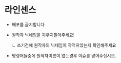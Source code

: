 # 라인센스

- 배포를 금지합니다

- 원작자 닉네임을 지우지말아주세요!

  ㄴ 쓰기전에 원작자의 닉네임이 작적혀있는지 확인해주세요

- 명령어들중에 원작자이름이 없는경우 이슈를 넣어주십시오.

